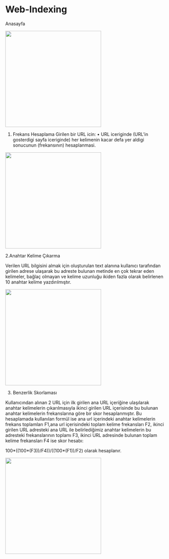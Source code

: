 # Web-Indexing
Anasayfa
 
 
<img src= "https://user-images.githubusercontent.com/46785635/115252571-41d85500-a134-11eb-8f97-15f2735725a2.jpeg" width=300>


1.	Frekans Hesaplama
  Girilen bir URL icin: 
    •	URL iceriginde (URL’in gosterdigi sayfa iceriginde) her kelimenin kacar defa yer    aldigi sonucunun (frekansının) hesaplanmasi.


   <img src= "https://user-images.githubusercontent.com/46785635/115253619-39344e80-a135-11eb-844d-26a0852a96e5.jpeg" width=300>


2.Anahtar Kelime Çıkarma

   Verilen URL bilgisini almak için oluşturulan text alanına kullanıcı tarafından girilen adrese ulaşarak bu adreste bulunan metinde en çok tekrar eden kelimeler, bağlaç olmayan       ve kelime uzunluğu ikiden fazla olarak belirlenen 10 anahtar kelime yazdırılmıştır.


   <img src= "https://user-images.githubusercontent.com/46785635/115254477-0f2f5c00-a136-11eb-936f-29964ed66fab.jpeg" width=300>
   
3. Benzerlik Skorlaması

  Kullanıcından alınan 2 URL için ilk girilen ana URL içeriğine ulaşılarak anahtar kelimelerin çıkarılmasıyla ikinci girilen URL içerisinde bu bulunan anahtar kelimelerin         frekanslarına göre bir skor hesaplanmıştır. 
  Bu hesaplamada kullanılan formül ise ana url içerindeki anahtar kelimelerin frekans toplamları F1,ana url içerisindeki toplam kelime frekansları F2, ikinci girilen URL           adresteki ana URL ile belirlediğimiz anahtar kelimelerin bu adresteki frekanslarının toplamı F3, ikinci URL adresinde bulunan toplam kelime frekansları F4 ise skor hesabı:


  100*((100*(F3))/F4))/((100*(F1))/F2)  olarak hesaplanır.


  <img src= "https://user-images.githubusercontent.com/46785635/115254782-5b7a9c00-a136-11eb-94d8-4519c51832af.jpeg" width=300>

